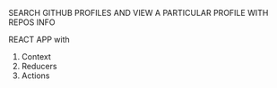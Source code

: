 SEARCH GITHUB PROFILES AND VIEW A PARTICULAR PROFILE WITH REPOS INFO

REACT APP with
1. Context
2. Reducers
3. Actions
